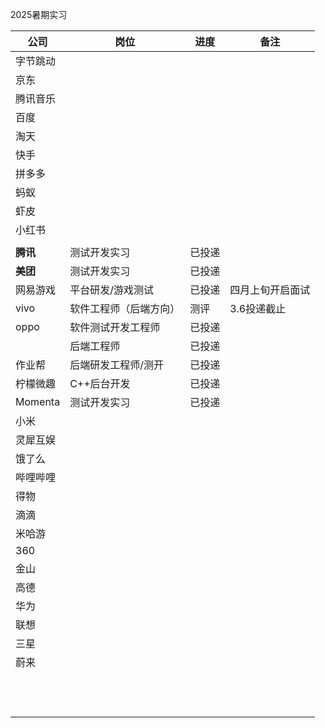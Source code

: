 

2025暑期实习



| **公司** | **岗位**               | **进度** | **备注**         |
| -------- | ---------------------- | -------- | ---------------- |
| 字节跳动 |                        |          |                  |
| 京东     |                        |          |                  |
| 腾讯音乐 |                        |          |                  |
| 百度     |                        |          |                  |
| 淘天     |                        |          |                  |
| 快手     |                        |          |                  |
| 拼多多   |                        |          |                  |
| 蚂蚁     |                        |          |                  |
| 虾皮     |                        |          |                  |
| 小红书   |                        |          |                  |
|          |                        |          |                  |
| **腾讯** | 测试开发实习           | 已投递   |                  |
| **美团** | 测试开发实习           | 已投递   |                  |
| 网易游戏 | 平台研发/游戏测试      | 已投递   | 四月上旬开启面试 |
| vivo     | 软件工程师（后端方向） | 测评   | 3.6投递截止      |
| oppo     | 软件测试开发工程师     | 已投递   |                  |
|          | 后端工程师             | 已投递   |                  |
| 作业帮   | 后端研发工程师/测开    | 已投递   |                  |
|柠檬微趣 | C++后台开发 | 已投递 | | |
| Momenta | 测试开发实习 | 已投递 | | |
| 小米     |                        |          |                  |
| 灵犀互娱 |                        |          |                  |
| 饿了么   |                        |          |                  |
| 哔哩哔哩 |                        |          |                  |
| 得物     |                        |          |                  |
| 滴滴     |                        |          |                  |
| 米哈游   |                        |          |                  |
| 360      |                        |          |                  |
| 金山     |                        |          |                  |
| 高德     |                        |          |                  |
| 华为     |                        |          |                  |
| 联想     |                        |          |                  |
| 三星     |                        |          |                  |
| 蔚来     |                        |          |                  |
|          |                        |          |                  |
|          |                        |          |                  |
|          |                        |          |                  |
|          |                        |          |                  |
|          |                        |          |                  |
|          |                        |          |                  |
|          |                        |          |                  |
|          |                        |          |                  |
|          |                        |          |                  |
|          |                        |          |                  |
|          |                        |          |                  |
|          |                        |          |                  |
